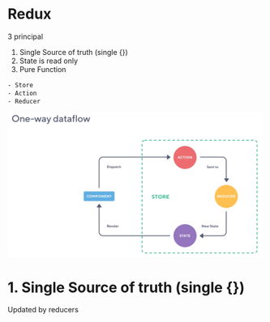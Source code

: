 # Redux

3 principal

1. Single Source of truth (single {})
2. State is read only
3. Pure Function

```
- Store
- Action
- Reducer
```

![One way data flow](images/store.png)

# 1. Single Source of truth (single {})

Updated by reducers


